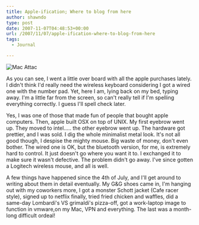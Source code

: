```yaml
---
title: Apple-ification; Where to blog from here
author: shawndo
type: post
date: 2007-11-07T04:48:53+00:00
url: /2007/11/07/apple-ification-where-to-blog-from-here
tags:
  - Journal

---
```

![Mac Attac](/images/2007/11/20071106_applestuff-sm.jpg)

As you can see, I went a little over board with all the apple purchases lately. I didn't think I'd really need the wireless keyboard considering I got a wired one with the number pad. Yet, here I am, lying back on my bed, typing away. I'm a little far from the screen, so can't really tell if I'm spelling everything correctly. I guess I'll spell check later.

Yes, I was one of those that made fun of people that bought apple computers. Then, apple built OSX on top of UNIX. My first eyebrow went up. They moved to intel..... the other eyebrow went up. The hardware got prettier, and I was sold. I dig the whole minimalist metal look. It's not all good though, I despise the mighty mouse. Big waste of money, don't even bother. The wired one is OK, but the bluetooth version, for me, is extremely hard to control. It just doesn't go where you want it to. I exchanged it to make sure it wasn't defective. The problem didn't go away. I've since gotten a Logitech wireless mouse, and all is well.

A few things have happened since the 4th of July, and I'll get around to writing about them in detail eventually. My G&G shoes came in, I'm hanging out with my coworkers more, I got a monster Schott jacket (Cafe racer style), signed up to netflix finally, tried fried chicken and waffles, did a same-day Lombardi's VS grimaldi's pizza-off, got a work-laptop image to function in vmware,on my Mac, VPN and everything. The last was a month-long difficult ordeal!
